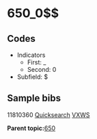 # 650\_0$$

## Codes

-   Indicators
    -   First: \_
    -   Second: 0
-   Subfield: $

## Sample bibs

11810360 [Quicksearch](https://search.library.yale.edu/catalog/11810360) [VXWS](http://prodorbis.library.yale.edu:7014/vxws/GetHoldingsService?bibId=11810360)

**Parent topic:**[650](../../tags/650/650.md)

